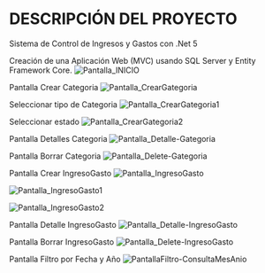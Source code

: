 # DESCRIPCIÓN DEL PROYECTO

Sistema de Control de Ingresos y Gastos con .Net 5

Creación de una Aplicación Web (MVC) usando SQL Server y Entity Framework Core.
![Pantalla_INICIO](https://github.com/SCarolinaH/Control-Ingreso_Gasto/assets/108714851/f43b4e71-7f0b-45a9-9790-7542000da7b0)



Pantalla Crear Categoria
![Pantalla_CrearGategoria](https://github.com/SCarolinaH/Control-Ingreso_Gasto/assets/108714851/4b4b7ddb-6299-40e5-9e88-09f3fcd43902)

Seleccionar tipo de Categoria
![Pantalla_CrearGategoria1](https://github.com/SCarolinaH/Control-Ingreso_Gasto/assets/108714851/bfdaca63-0262-4993-9ff7-d53db3362326)

Seleccionar estado
![Pantalla_CrearGategoria2](https://github.com/SCarolinaH/Control-Ingreso_Gasto/assets/108714851/9a9bafd8-da9e-4e0f-9b32-b926434c24e1)

Pantalla Detalles Categoria
![Pantalla_Detalle-Gategoria](https://github.com/SCarolinaH/Control-Ingreso_Gasto/assets/108714851/e48391e1-2c61-4541-853f-c3ad289ecdb5)

Pantalla Borrar Categoria
![Pantalla_Delete-Gategoria](https://github.com/SCarolinaH/Control-Ingreso_Gasto/assets/108714851/6d303307-7329-4edf-985c-93efb0331ce5)


Pantalla Crear IngresoGasto
![Pantalla_IngresoGasto](https://github.com/SCarolinaH/Control-Ingreso_Gasto/assets/108714851/a4d02bb2-b99b-4a13-a200-a9021ac539e2)

![Pantalla_IngresoGasto1](https://github.com/SCarolinaH/Control-Ingreso_Gasto/assets/108714851/5d940d38-dc2d-4974-a2d2-e5b85f4e1a3f)

![Pantalla_IngresoGasto2](https://github.com/SCarolinaH/Control-Ingreso_Gasto/assets/108714851/f3f0c28d-d7df-4af1-9e33-d06d4357a5ae)



Pantalla Detalle IngresoGasto
![Pantalla_Detalle-IngresoGasto](https://github.com/SCarolinaH/Control-Ingreso_Gasto/assets/108714851/0f710e55-8a73-4278-b0b5-cb6c6b925fa7)

Pantalla Borrar IngresoGasto
![Pantalla_Delete-IngresoGasto](https://github.com/SCarolinaH/Control-Ingreso_Gasto/assets/108714851/885a8830-c11d-4e91-9a96-cf70a88eda65)

Pantalla Filtro por Fecha y Año
![PantallaFiltro-ConsultaMesAnio](https://github.com/SCarolinaH/Control-Ingreso_Gasto/assets/108714851/bde43b22-f7fe-41f9-ad7c-677f30de5db2)


